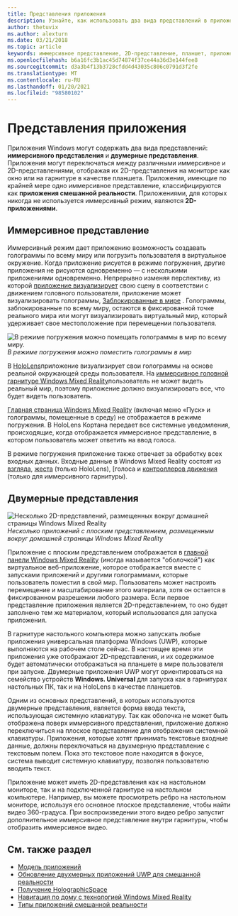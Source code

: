 ```yaml
---
title: Представления приложения
description: Узнайте, как использовать два вида представлений в приложениях Windows Mixed Reality — иммерсивное представление и 2D-представления.
author: thetuvix
ms.author: alexturn
ms.date: 03/21/2018
ms.topic: article
keywords: иммерсивное представление, 2D-представление, планшет, приложение, гарнитура смешанной реальности, гарнитура Windows Mixed, гарнитура виртуальной реальности, HoloLens, МРТК, набор средств смешанной реальности
ms.openlocfilehash: b6a16fc3b1ac45d74874f37ce44a36d3e144fee8
ms.sourcegitcommit: d3a3b4f13b3728cfdd4d43035c806c0791d3f2fe
ms.translationtype: MT
ms.contentlocale: ru-RU
ms.lasthandoff: 01/20/2021
ms.locfileid: "98580102"
---
```

# <a name="app-views"></a>Представления приложения

Приложения Windows могут содержать два вида представлений: **иммерсивного представления** и **двумерные представления**. Приложения могут переключаться между различными иммерсивное и 2D-представлениями, отображая их 2D-представления на мониторе как окно или на гарнитуре в качестве планшета. Приложения, имеющие по крайней мере одно иммерсивное представление, классифицируются как **приложения смешанной реальности**. Приложениями, для которых никогда не используется иммерсивный режим, являются **2D-приложениями**.

## <a name="immersive-views"></a>Иммерсивное представление

Иммерсивный режим дает приложению возможность создавать голограммы по всему миру или погрузить пользователя в виртуальное окружение. Когда приложение рисуется в режиме погружения, другие приложения не рисуются одновременно &mdash; с несколькими приложениями одновременно. Непрерывно изменяя перспективу, из которой [приложение визуализирует](../develop/platform-capabilities-and-apis/rendering.md) свою сцену в соответствии с движением головного пользователя, приложение может визуализировать голограммы, [Заблокированные в мире](coordinate-systems.md) . Голограммы, заблокированные по всему миру, остаются в фиксированной точке реального мира или могут визуализировать виртуальный мир, который удерживает свое местоположение при перемещении пользователя.

![В режиме погружения можно помещать голограммы в мир по всему миру.](images/designoverview-940px.jpg)<br>
*В режиме погружения можно поместить голограммы в мир*

В [HoloLens](/hololens/hololens1-hardware)приложение визуализирует свои голограммы на основе реальной окружающей среды пользователя. На [иммерсивное головной гарнитуре Windows Mixed Reality](../discover/immersive-headset-hardware-details.md)пользователь не может видеть реальный мир, поэтому приложение должно визуализировать все, что будет видеть пользователь.

[Главная страница Windows Mixed Reality](../discover/navigating-the-windows-mixed-reality-home.md) (включая меню «Пуск» и голограммы, помещенные в среду) не отображается в режиме погружения. В HoloLens Кортана передает все системные уведомления, происходящие, когда отображается иммерсивное представление, в котором пользователь может ответить на ввод голоса.

В режиме погружения приложение также отвечает за обработку всех входных данных. Входные данные в Windows Mixed Reality состоят из [взгляда](gaze-and-commit.md), [жеста](gaze-and-commit.md#composite-gestures) (только HoloLens), [голоса и [контроллеров движения](motion-controllers.md) (только для иммерсивного гарнитуры).

## <a name="2d-views"></a>Двумерные представления

![Несколько 2D-представлений, размещенных вокруг домашней страницы Windows Mixed Reality](images/teleportation-940px.png)<br>
*Несколько приложений с плоским представлением, размещенным вокруг домашней страницы Windows Mixed Reality*

Приложение с плоским представлением отображается в [главной панели Windows Mixed Reality](../discover/navigating-the-windows-mixed-reality-home.md) (иногда называется "оболочкой") как виртуальное веб-приложение, которое отображается вместе с запусками приложений и другими голограммами, которые пользователь поместил в свой мир. Пользователь может настроить перемещение и масштабирование этого материала, хотя он остается в фиксированном разрешении любого размера. Если первое представление приложения является 2D-представлением, то оно будет заполнено тем же материалом, который использовался для запуска приложения.

В гарнитуре настольного компьютера можно запускать любые приложения универсальная платформа Windows (UWP), которые выполняются на рабочем столе сейчас. В настоящее время эти приложения уже отображают 2D-представления, и их содержимое будет автоматически отображаться на планшете в мире пользователя при запуске. Двумерные приложения UWP могут ориентироваться на семейство устройств **Windows. Universal** для запуска как в гарнитурах настольных ПК, так и на HoloLens в качестве планшетов.

Одним из основных представлений, в которых используются двумерные представления, является форма ввода текста, использующая системную клавиатуру. Так как оболочка не может быть отображена поверх иммерсивного представления, приложение должно переключиться на плоское представление для отображения системной клавиатуры. Приложения, которые хотят принимать текстовые входные данные, должны переключаться на двухмерную представление с текстовым полем. Пока это текстовое поле находится в фокусе, система выводит системную клавиатуру, позволяя пользователю вводить текст.

Приложение может иметь 2D-представления как на настольном мониторе, так и на подключенной гарнитуре на настольном компьютере. Например, вы можете просмотреть ребро на настольном мониторе, используя его основное плоское представление, чтобы найти видео 360-градуса. При воспроизведении этого видео ребро запустит дополнительное иммерсивное представление внутри гарнитуры, чтобы отобразить иммерсивное видео.

## <a name="see-also"></a>См. также раздел

* [Модель приложений](app-model.md)
* [Обновление двухмерных приложений UWP для смешанной реальности](../develop/porting-apps/building-2d-apps.md)
* [Получение HolographicSpace](../develop/native/getting-a-holographicspace.md)
* [Навигация по дому с технологией Windows Mixed Reality](../discover/navigating-the-windows-mixed-reality-home.md)
* [Типы приложений смешанной реальности](types-of-mixed-reality-apps.md)
